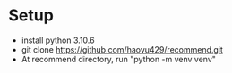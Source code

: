# Setup
- install python 3.10.6
- git clone https://github.com/haovu429/recommend.git
- At recommend directory, run "python -m venv venv"